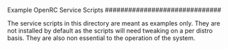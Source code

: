 Example OpenRC Service Scripts
##############################

The service scripts in this directory are meant as examples only.
They are not installed by default as the scripts will need tweaking on a
per distro basis. They are also non essential to the operation of the system.
